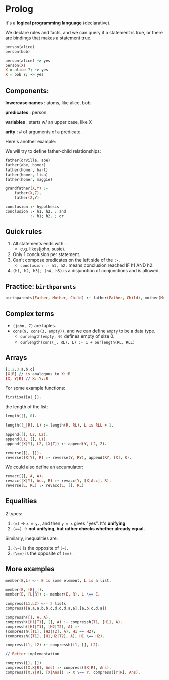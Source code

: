 # Prolog

It's a **logical programming language** (declarative).

We declare rules and facts, and we can query if a statement is true, or there are bindings that makes a statement true.

```prolog
person(alice)
person(bob)

person(alice) -> yes
person(X)
X = alice ?; -> yes
X = bob ?; -> yes
```

## Components:

**lowercase names** : atoms, like alice, bob.

**predicates** : person

**variables** : starts w/ an upper case, like X

**arity** : # of arguments of a predicate.

Here's another example:

We will try to define father-child relationships:

```prolog
father(orville, abe)
father(abe, homer)
father(homer, bart)
father(homer, lisa)
father(homer, maggie)

grandfather(X,Y) :-
    father(X,Z),
    father(Z,Y)

conclusion :- hypothesis
conclusion :- h1, h2. ; and
           :- h1; h2. ; or
```

## Quick rules

1. All statements ends with .
    - e.g. likes(john, susie).
2. Only 1 conclusion per statement.
3. Can't compose predicates on the left side of the `:-`.
    - `conclusion :- h1, h2.` means conclusion reached IF h1 AND h2.
4. `(h1, h2, h3); (h4, h5)` is a disjunction of conjunctions and is allowed.

## Practice: `birthparents`

```prolog
birthparents(Father, Mother, Child) :- father(Father, Child), mother(Mother, Child).
```
 
## Complex terms

- `(john, 7)` are tuples.
- `cons(9, cons(3, empty))`, and we can define `empty` to be a data type.
    - `ourlength(empty, 0)` defines empty of size 0.
    - `ourlength(cons(_, RL), L) :- 1 + ourlength(RL, RLL)`

## Arrays

```prolog
[1,2,3,a,b,c]
[X|R] // is analogous to X::R
[X, Y|R] // X::Y::R
```

For some example functions:

```prolog
firstisa([a|_]).
```

the length of the list:

```prolog
length([], 0).

length([_|R], L) :- length(R, RL), L is RLL + 1.
```

```prolog
append([], L2, L2).
append(L1, [], L1).
append([X|Y], L2, [X|Z]) :- append(Y, L2, Z).
```

```prolog
reverse([], []).
reverse([X|Y], R) :- reverse(Y, RY), append(RY, [X], R).
```

We could also define an accumulator:

```prolog
revacc([], A, A).
revacc([X|Y], Acc, R) :- revacc(Y, [X|Acc], R).
reverse(L, RL) :- revacc(L, [], RL)
```

## Equalities

2 types:

1. `(=)` -> `x = y.`, and then `y = x` gives "yes". It's **unifying**.
2. `(==)` -> **not unifying, but rather checks whether already equal.**

Similarly, inequalities are:

1. `(\=)` is the opposite of `(=)`.
2. `(\==)` is the opposite of `(==)`.

## More examples

```prolog
member(E,L) <-- E is some element, L is a list.

member(E, [E|_]).
member(E, [L|R]) :- member(E, R), L \== E.

compress(L1,L2) <-- 2 lists
compress([a,a,a,b,b,c,d,d,d,a,a],[a,b,c,d,a])

compressh([], A, A).
compressh([H1|T1], [], A) :- compressh(T1, [H1], A).
compressh([H1|T1], [H2|T2], A) :- 
(compressh([T1], [H2|T2], A), H1 == H2);
(compressh([T1], [H1,H2|T2], A), H1 \== H2).

compress(L1, L2) :- compressh(L1, [], L2).
```

```prolog
// Better implementation

compress([], [])
compress([X,X|R], Ans) :- compress([X|R], Ans).
compress([X,Y|R], [X|Ans]) :- X \== Y, compress([Y|R], Ans).
```
















